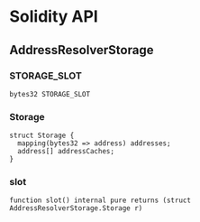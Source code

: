 # Solidity API

## AddressResolverStorage

### STORAGE_SLOT

```solidity
bytes32 STORAGE_SLOT
```

### Storage

```solidity
struct Storage {
  mapping(bytes32 => address) addresses;
  address[] addressCaches;
}
```

### slot

```solidity
function slot() internal pure returns (struct AddressResolverStorage.Storage r)
```


